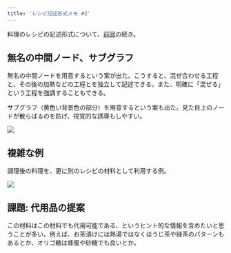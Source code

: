 ```yaml
---
title: 'レシピ記述形式メモ #2'
---
```

料理のレシピの記述形式について、[前回](https://r7kamura.com/articles/2022-05-13-mermaid-recipe-memo)の続き。

無名の中間ノード、サブグラフ
--------------

無名の中間ノードを用意するという案が出た。こうすると、混ぜ合わせる工程と、その後の加熱などの工程とを独立して記述できる。また、明確に「混ぜる」という工程を強調することもできる。

サブグラフ（黄色い背景色の部分）を用意するという案も出た。見た目上のノードが散らばるのを防げ、視覚的な誘導もしやすい。

![](https://lh5.googleusercontent.com/Xm2972JkWnJOd8tHkrNEvZa9vcltn3MmTlv1NE-IVX0vUavc-txjkk52MoqMfL9zGmVk8dwgeUpJ-TDHbhBE6pqeR3mxUs-d1tmfp5JsR_0Tf7PrZhPEh9pS-mdWlEhHCVEZ5hvlOJHjqS_U4BuojA)

複雑な例
----

調理後の料理を、更に別のレシピの材料として利用する例。

![](https://lh4.googleusercontent.com/JZaxn2myHDaN2IyUQlmlycFszO9hww9puUXuluGqHFY0TglC1RyTWkBo7ft80GtXHLywp4lHpHbCJgAAR7Tio1WSx0l8OG1LFfwEmSisjQNOrHx37y9sKOFIlpSYiIuIkESMtPyRqXf1lJDHPsbfEA)

課題: 代用品の提案
----------

この材料はこの材料でも代用可能である、というヒント的な情報を含めたいと思うことが多い。例えば、お茶漬けには熱湯ではなくほうじ茶や緑茶のパターンもあるとか、オリゴ糖は蜂蜜や砂糖でも良いとか。
